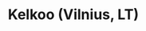 ---
title: Kelkoo (Vilnius, LT)
category: intern
description: As intern in BI team, I designed some queries to generate daily reports.
duration: 1 month (07/2018)
picture: /content/experiences/kelkoo.png
technologies: ['sqlserver']
index: 0
---